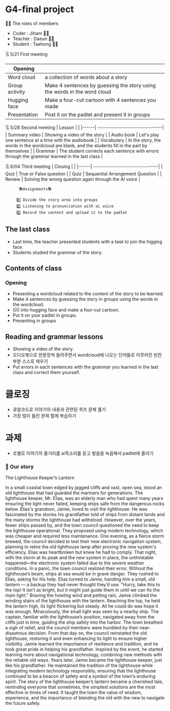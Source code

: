 # G4-final project
🙌🏻 The roles of members

+ Coder : Jiham 👩‍💻
+ Teacher : Daeun 👩‍🏫
+ Student : Taehong 👨‍🎓

🗓 5/21 First meeting

| Opening |  |
|------| --------------------------------|
| Word cloud | a collection of words about a story |
| Group activity | Make 4 sentences by guessing the story using the words in the word cloud |
| Hugging face | Make a four-cut cartoon with 4 sentences you made |
| Presentation | Post it on the padlet and present it in groups |

🗓 5/28 Second meeting 
| Lesson |  |
|------| --------------------------------|
| Summary video | Showing a video of the story |
| Audio book | Let's play one sentence at a time with the audiobook |
| Vocabulary | In the story, the words in the wordcloud are blank, and the students fill in the part by themselves |
| Grammar | The student corrects each sentence with errors through the grammar learned in the last class |

🗓 6/04 Third meeting
| Closing |  |
|------| --------------------------------|
| Quiz | True or False question |
| Quiz | Sequential Arrangement Question |
| Review | Solving the wrong question again through the AI voice |


          📚Assignments📚
          
         1️⃣ Divide the story area into groups
         2️⃣ Listening to pronunciation with ai voice
         3️⃣ Record the content and upload it to the padlet
         

## The last class
- Last time, the teacher presented students with a task to join the higging face.
- Students studied the grammar of the story.

## Contents of class
### Opening
- Presenting a wordcloud related to the content of the story to be learned.
- Make 4 sentences by guessing the story in groups using the words in the wordcloud.
- GO into hugging face and make a four-cut cartoon.
- Put it on your padlet in groups.
- Presenting in groups

## Reading and grammar lessons
- Showing a video of the story.
- 오디오북으로 한문장씩 들려주면서 wordcloud에 나오는 단어들로 이루어진 빈칸 부분 스스로 채우기
- Put errors in each sentences with the grammar you learned in the last class and correct them yourself.

# 클로징
- 큐알코드로 이야기의 내용과 관련된 퀴즈 문제 풀기
- 가장 많이 틀린 문제 함께 복습하기

# 과제
- 조별로 이야기의 줄거리를 ai목소리를 듣고 발음을 녹음해서 padlet에 올리기


### 📖 Our story
The Lighthouse Keeper’s Lantern

In a small coastal town edged by jagged cliffs and vast, open sea, stood an old lighthouse that had guarded the mariners for generations. The lighthouse keeper, Mr. Elias, was an elderly man who had spent many years ensuring the light never failed, keeping ships safe from the dangerous rocks below.
Elias's grandson, Jamie, loved to visit the lighthouse. He was fascinated by the stories his grandfather told of ships from distant lands and the many storms the lighthouse had withstood. However, over the years, fewer ships passed by, and the town council questioned the need to keep the lighthouse operational. They proposed using modern technology, which was cheaper and required less maintenance.
One evening, as a fierce storm brewed, the council decided to test their new electronic navigation system, planning to retire the old lighthouse lamp after proving the new system's efficiency. Elias was heartbroken but knew he had to comply. That night, with the storm at its peak and the new system in place, the unthinkable happened—the electronic system failed due to the severe weather conditions.
In a panic, the town council realized their error. Without the lighthouse’s beam, ships at sea would be in grave danger. They rushed to Elias, asking for his help. Elias turned to Jamie, handing him a small, old lantern — a backup they had never thought they’d use. "Hurry, take this to the top! It isn’t as bright, but it might just guide them in until we can fix the main light."
Braving the howling wind and pelting rain, Jamie climbed the winding stairs of the lighthouse with the lantern. Reaching the top, he held the lantern high, its light flickering but steady. All he could do was hope it was enough.
Miraculously, the small light was seen by a nearby ship. The captain, familiar with the lighthouse’s position, navigated away from the cliffs just in time, guiding the ship safely into the harbor. The town breathed a sigh of relief, and the council members were humbled by their near-disastrous decision.
From that day on, the council reinstated the old lighthouse, restoring it and even enhancing its light to ensure higher visibility. Jamie learned the importance of resilience and tradition, and he took great pride in helping his grandfather. Inspired by the event, he started learning more about navigational technology, combining new methods with the reliable old ways.
Years later, Jamie became the lighthouse keeper, just like his grandfather. He maintained the tradition of the lighthouse while integrating modern technology responsibly, ensuring that the lighthouse continued to be a beacon of safety and a symbol of the town’s enduring spirit.
The story of the lighthouse keeper’s lantern became a cherished tale, reminding everyone that sometimes, the simplest solutions are the most effective in times of need. It taught the town the value of wisdom, experience, and the importance of blending the old with the new to navigate the future safely.
